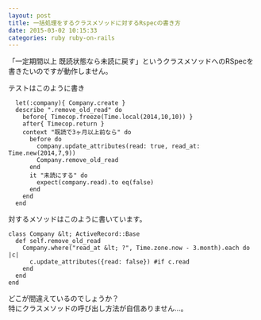 ```yaml
---
layout: post
title: 一括処理をするクラスメソッドに対するRspecの書き方
date: 2015-03-02 10:15:33
categories: ruby ruby-on-rails
---
```

<p>「一定期間以上 既読状態なら未読に戻す」というクラスメソッドへのRSpecを書きたいのですが動作しません。</p>

<p>テストはこのように書き</p>

```
  let(:company){ Company.create }
  describe ".remove_old_read" do
    before{ Timecop.freeze(Time.local(2014,10,10)) }
    after{ Timecop.return }
    context "既読で3ヶ月以上前なら" do
      before do
        company.update_attributes(read: true, read_at: Time.new(2014,7,9))
        Company.remove_old_read
      end
      it "未読にする" do
        expect(company.read).to eq(false)
      end
    end
  end
```

<p>対するメソッドはこのように書いています。</p>

```
class Company &lt; ActiveRecord::Base
  def self.remove_old_read
    Company.where("read_at &lt; ?", Time.zone.now - 3.month).each do |c|
      c.update_attributes({read: false}) #if c.read 
    end
  end
end
```

<p>どこが間違えているのでしょうか？<br>
特にクラスメソッドの呼び出し方法が自信ありません…。</p>
